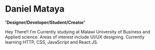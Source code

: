 # Daniel Mataya

**'Designer/Developer/Student/Creator'**

Hey There!! I'm Currently studying at Malawi University of Business and Applied science.
Areas of interest include UI/UX designing. Currently learning HTTP, CSS, JavaScript and React.JS.
